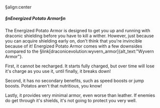 §align:center
##### §nEnergized Potato Armor§n

The Energized Potato Armor is designed to get you up and running with draconic shielding before you have to kill a wither.  However, just because you can acquire shielding early on, don't think that you're invincible because of it!  Energized Potato Armor comes with a few downsides compared to the §link[draconicevolution:wyvern_armor]{alt_text:"Wyvern Armor"}.

First, it cannot be recharged.  It starts fully charged, but over time will lose it's charge as you use it, until finally, it breaks down!

Second, it has no secondary benefits, such as speed boosts or jump boosts.  Potatos aren't that nutritious, you know!

Lastly, it provides very minimal armor, even worse than leather.  If enemies do get through it's shields, it's not going to protect you very well.
